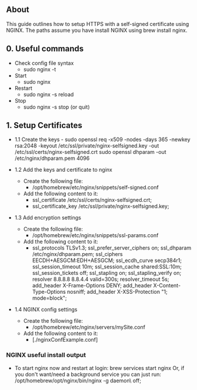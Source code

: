 ## About

This guide outlines how to setup HTTPS with a self-signed certificate using NGINX. The paths assume you have install NGINX using brew install nginx.

## 0. Useful commands

- Check config file syntax
  - sudo nginx -t
- Start
  - sudo nginx
- Restart
  - sudo nginx -s reload
- Stop
  - sudo nginx -s stop (or quit)

## 1. Setup Certificates

- 1.1 Create the keys - sudo openssl req -x509 -nodes -days 365 -newkey rsa:2048 -keyout /etc/ssl/private/nginx-selfsigned.key -out /etc/ssl/certs/nginx-selfsigned.crt
  sudo openssl dhparam -out /etc/nginx/dhparam.pem 4096
- 1.2 Add the keys and certificate to nginx

  - Create the following file:
    - /opt/homebrew/etc/nginx/snippets/self-signed.conf
  - Add the following content to it:
    - ssl_certificate /etc/ssl/certs/nginx-selfsigned.crt;
    - ssl_certificate_key /etc/ssl/private/nginx-selfsigned.key;

- 1.3 Add encryption settings
  - Create the following file:
    - /opt/homebrew/etc/nginx/snippets/ssl-params.conf
  - Add the following content to it:
    - ssl_protocols TLSv1.3;
      ssl_prefer_server_ciphers on;
      ssl_dhparam /etc/nginx/dhparam.pem;
      ssl_ciphers EECDH+AESGCM:EDH+AESGCM;
      ssl_ecdh_curve secp384r1;
      ssl_session_timeout 10m;
      ssl_session_cache shared:SSL:10m;
      ssl_session_tickets off;
      ssl_stapling on;
      ssl_stapling_verify on;
      resolver 8.8.8.8 8.8.4.4 valid=300s;
      resolver_timeout 5s;
      add_header X-Frame-Options DENY;
      add_header X-Content-Type-Options nosniff;
      add_header X-XSS-Protection "1; mode=block";
- 1.4 NGINX config settings
  - Create the following file:
    - /opt/homebrew/etc/nginx/servers/mySite.conf
  - Add the following content to it:
    - [./nginxConfExample.conf]

### NGINX useful install output

- To start nginx now and restart at login:
  brew services start nginx
  Or, if you don't want/need a background service you can just run:
  /opt/homebrew/opt/nginx/bin/nginx -g daemon\ off\;
